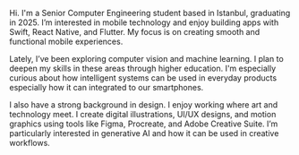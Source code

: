 Hi. I'm a Senior Computer Engineering student based in Istanbul, graduating in 2025. I’m interested in mobile technology and enjoy building apps with Swift, React Native, and Flutter. My focus is on creating smooth and functional mobile experiences.

Lately, I’ve been exploring computer vision and machine learning. I plan to deepen my skills in these areas through higher education. I'm especially curious about how intelligent systems can be used in everyday products especially how it can integrated to our smartphones.

I also have a strong background in design. I enjoy working where art and technology meet. I create digital illustrations, UI/UX designs, and motion graphics using tools like Figma, Procreate, and Adobe Creative Suite. I’m particularly interested in generative AI and how it can be used in creative workflows.

